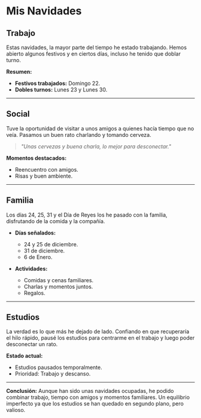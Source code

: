 # Mis Navidades

## Trabajo
Estas navidades, la mayor parte del tiempo he estado trabajando. Hemos abierto algunos festivos y en ciertos días, incluso he tenido que doblar turno.

**Resumen:**
- **Festivos trabajados:** Domingo 22.
- **Dobles turnos:** Lunes 23 y Lunes 30.

---

## Social
Tuve la oportunidad de visitar a unos amigos a quienes hacía tiempo que no veía. Pasamos un buen rato charlando y tomando cerveza.

> _"Unas cervezas y buena charla, lo mejor para desconectar."_

**Momentos destacados:**
- Reencuentro con amigos.
- Risas y buen ambiente.

---

## Familia
Los días 24, 25, 31 y el Día de Reyes los he pasado con la familia, disfrutando de la comida y la compañía.

- **Días señalados:**
  - 24 y 25 de diciembre.
  - 31 de diciembre.
  - 6 de Enero.
    
- **Actividades:**
  - Comidas y cenas familiares.
  - Charlas y momentos juntos.
  - Regalos.

---

## Estudios
La verdad es lo que más he dejado de lado. Confiando en que recuperaría el hilo rápido, pausé los estudios para centrarme en el trabajo y luego poder desconectar un rato.

**Estado actual:**
- Estudios pausados temporalmente.
- Prioridad: Trabajo y descanso.

---

**Conclusión:**
Aunque han sido unas navidades ocupadas, he podido combinar trabajo, tiempo con amigos y momentos familiares. Un equilibrio imperfecto ya que los estudios se han quedado en segundo plano, pero valioso.

